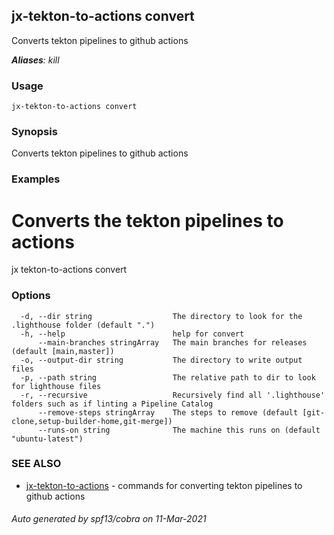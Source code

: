 ## jx-tekton-to-actions convert

Converts tekton pipelines to github actions

***Aliases**: kill*

### Usage

```
jx-tekton-to-actions convert
```

### Synopsis

Converts tekton pipelines to github actions

### Examples

  # Converts the tekton pipelines to actions
  jx tekton-to-actions convert

### Options

```
  -d, --dir string                  The directory to look for the .lighthouse folder (default ".")
  -h, --help                        help for convert
      --main-branches stringArray   The main branches for releases (default [main,master])
  -o, --output-dir string           The directory to write output files
  -p, --path string                 The relative path to dir to look for lighthouse files
  -r, --recursive                   Recursively find all '.lighthouse' folders such as if linting a Pipeline Catalog
      --remove-steps stringArray    The steps to remove (default [git-clone,setup-builder-home,git-merge])
      --runs-on string              The machine this runs on (default "ubuntu-latest")
```

### SEE ALSO

* [jx-tekton-to-actions](jx-tekton-to-actions.md)	 - commands for converting tekton pipelines to github actions

###### Auto generated by spf13/cobra on 11-Mar-2021
